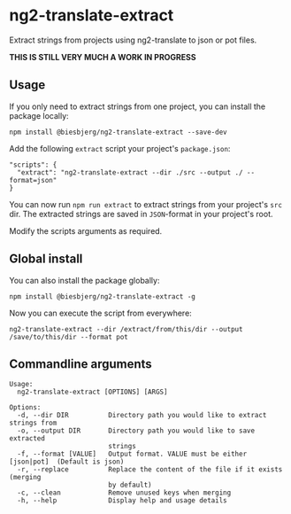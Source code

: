 # ng2-translate-extract
Extract strings from projects using ng2-translate to json or pot files.

**THIS IS STILL VERY MUCH A WORK IN PROGRESS**

## Usage
If you only need to extract strings from one project, you can install the package locally:

`npm install @biesbjerg/ng2-translate-extract --save-dev`

Add the following `extract` script your project's `package.json`:
```
"scripts": {
  "extract": "ng2-translate-extract --dir ./src --output ./ --format=json"
}
```
You can now run `npm run extract` to extract strings from your project's `src` dir. The extracted strings are saved in `JSON`-format in your project's root.

Modify the scripts arguments as required.

## Global install
You can also install the package globally:

`npm install @biesbjerg/ng2-translate-extract -g`

Now you can execute the script from everywhere:

`ng2-translate-extract --dir /extract/from/this/dir --output /save/to/this/dir --format pot`
## Commandline arguments
```
Usage:
  ng2-translate-extract [OPTIONS] [ARGS]

Options:
  -d, --dir DIR          Directory path you would like to extract strings from
  -o, --output DIR       Directory path you would like to save extracted
                         strings
  -f, --format [VALUE]   Output format. VALUE must be either [json|pot]  (Default is json)
  -r, --replace          Replace the content of the file if it exists (merging
                         by default)
  -c, --clean            Remove unused keys when merging
  -h, --help             Display help and usage details
```
